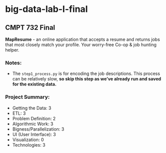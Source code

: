 # big-data-lab-I-final
## CMPT 732 Final

**MapResume** - an online application that accepts a resume and returns jobs that most closely match your profile. Your worry-free Co-op & job hunting helper.

### Notes:

- The `step1_process.py` is for encoding the job descriptions. This process can be relatively slow, **so skip this step as we’ve already run and saved for the existing data.**


### Project Summary:
- Getting the Data: 3
- ETL: 3
- Problem Definition: 2
- Algorithmic Work: 3
- Bigness/Parallelization: 3
- UI (User Interface): 3
- Visualization: 0
- Technologies: 3
